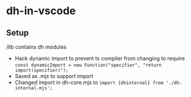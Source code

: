 # dh-in-vscode

## Setup

/lib contains dh modules

- Hack dynamic import to prevent ts compiler from changing to require `const dynamicImport = new Function("specifier", "return import(specifier)");`
- Saved as .mjs to support import
- Changed import in dh-core.mjs to `import {dhinternal} from './dh-internal.mjs';`
